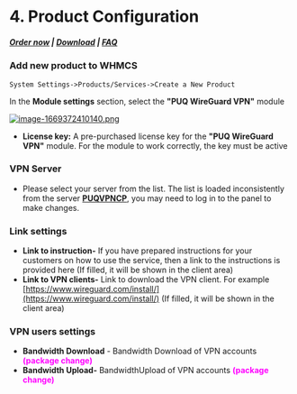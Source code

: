 # 4. Product Configuration

#####  [Order now](https://panel.puqcloud.com/index.php?rp=/store/whmcs-module-wireguard-vpn) | [Download](https://download.puqcloud.com/WHMCS/servers/PUQ_WHMCS-WireGuard-VPN/) | [FAQ](https://faq.puqcloud.com/)

### Add new product to WHMCS

```
System Settings->Products/Services->Create a New Product
```

In the **Module settings** section, select the **"PUQ WireGuard VPN"** module

[![image-1669372410140.png](https://doc.puq.info/uploads/images/gallery/2022-11/scaled-1680-/image-1669372410140.png)](https://doc.puq.info/uploads/images/gallery/2022-11/image-1669372410140.png)

- **License key:** A pre-purchased license key for the **"PUQ WireGuard VPN"** module. For the module to work correctly, the key must be active

### VPN Server

- Please select your server from the list. The list is loaded inconsistently from the server **[PUQVPNCP](https://doc.puq.info/books/puqvpncp/page/description)**, you may need to log in to the panel to make changes.

### Link settings

- **Link to instruction-** If you have prepared instructions for your customers on how to use the service, then a link to the instructions is provided here (If filled, it will be shown in the client area)
- **Link to VPN clients-** Link to download the VPN client. For example [https://www.wireguard.com/install/](https://www.wireguard.com/install/) (If filled, it will be shown in the client area)


### VPN users settings

- **Bandwidth Download** - Bandwidth Download of VPN accounts <span style="color: #ff00ff;">**(package change)**</span>
- **Bandwidth Upload-** BandwidthUpload of VPN accounts <span style="color: #ff00ff;">**(package change)**</span>
